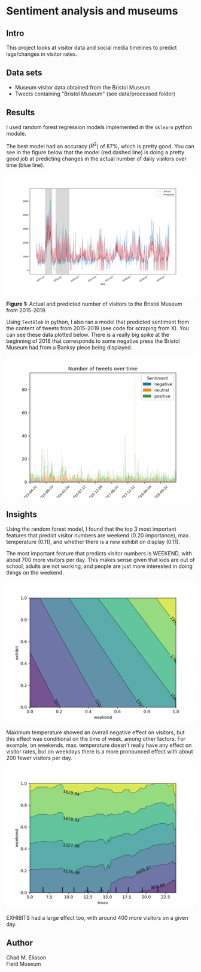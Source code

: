 # Sentiment analysis and museums

## Intro

This project looks at visitor data and social media timelines to predict lags/changes in visitor rates.

## Data sets

- Museum visitor data obtained from the Bristol Museum [](https://opendata.bristol.gov.uk)
- Tweets containing "Bristol Museum" (see data/processed folder)

## Results

I used random forest regression models implemented in the `sklearn` python module.

The best model had an accuracy ($R^2$) of 87%, which is pretty good. You can see in the figure below that the model (red dashed line) is doing a pretty good job at predicting changes in the actual number of daily visitors over time (blue line).

![Predicted Visitors](figs/visitors_predicted.png)
**Figure 1:** Actual and predicted number of visitors to the Bristol Museum from 2015-2019.

Using `TextBlob` in python, I also ran a model that predicted sentiment from the content of tweets from 2015-2019 (see code for scraping from X). You can see these data plotted below. There is a really big spike at the beginning of 2018 that corresponds to some negative press the Bristol Museum had from a Banksy piece being displayed.

![Twitter sentiment](figs/timeline_sentiment_bristol.png)

## Insights

Using the random forest model, I found that the top 3 most important features that predict visitor numbers are weekend (0.20 importance), max. temperature (0.11), and whether there is a new exhibit on display (0.11).

The most important feature that predicts visitor numbers is WEEKEND, with about 700 more visitors per day. This makes sense given that kids are out of school, adults are not working, and people are just more interested in doing things on the weekend.

![](figs/pdp_weekend.png)

Maximum temperature showed an overall negative effect on visitors, but this effect was conditional on the time of week, among other factors. For example, on weekends, max. temperature doesn't really have any effect on visitor rates, but on weekdays there is a more pronounced effect with about 200 fewer visitors per day.

![](figs/pdp_weekend_tmax.png)

EXHIBITS had a large effect too, with around 400 more visitors on a given day.

## Author

Chad M. Eliason  
Field Museum

